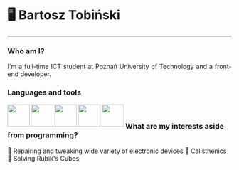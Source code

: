 # 🖥️ Bartosz Tobiński
---
### Who am I?
<p align="justify">I'm a full-time ICT student at Poznań University of Technology and a front-end developer.</p>

### Languages and tools

<img align="left" padding="5px" width="50px" src="https://cdn.jsdelivr.net/gh/devicons/devicon/icons/html5/html5-original.svg" />          
<img align="left" padding="5px" width="50px" src="https://cdn.jsdelivr.net/gh/devicons/devicon/icons/css3/css3-original.svg" />
<img align="left" padding="5px" width="50px" src="https://cdn.jsdelivr.net/gh/devicons/devicon/icons/tailwindcss/tailwindcss-plain.svg" />
<img align="left" padding="5px" width="50px" src="https://cdn.jsdelivr.net/gh/devicons/devicon/icons/javascript/javascript-original.svg" />
<img align="left" padding="5px" width="50px" src="https://cdn.jsdelivr.net/gh/devicons/devicon/icons/react/react-original.svg" />
                   
<br />



### What are my interests aside from programming?
🔧 Repairing and tweaking wide variety of electronic devices
🤸 Calisthenics
🧊 Solving Rubik's Cubes

